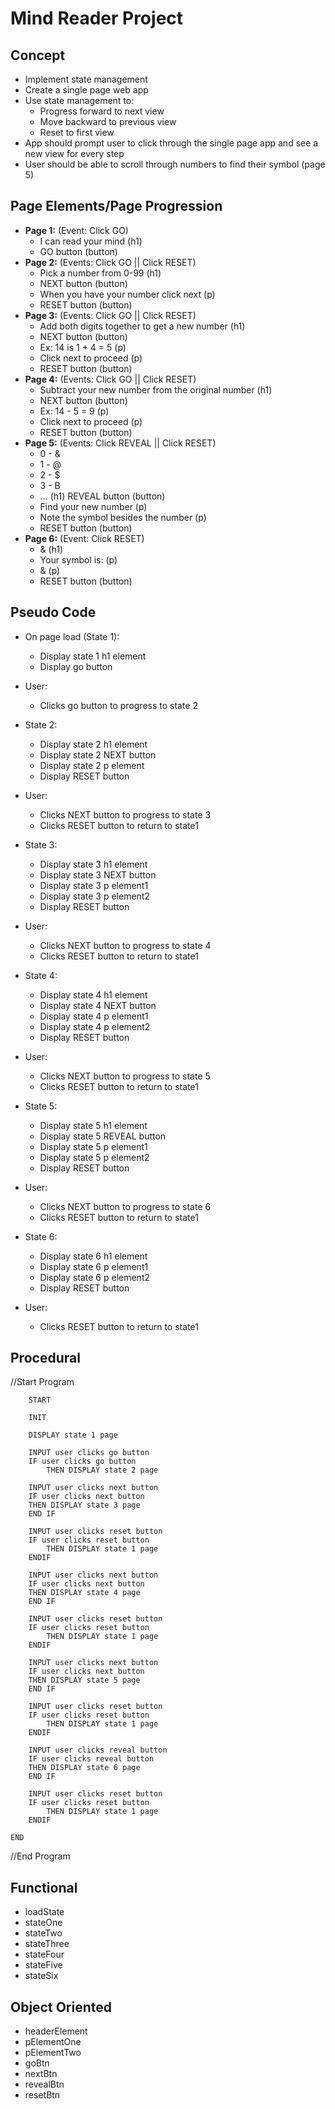 # Mind Reader Project

## Concept
- Implement state management
- Create a single page web app
- Use state management to:
    - Progress forward to next view
    - Move backward to previous view
    - Reset to first view
- App should prompt user to click through the single page app and see a new view for every step
- User should be able to scroll through numbers to find their symbol (page 5)

## Page Elements/Page Progression
- **Page 1:** (Event: Click GO)
    - I can read your mind (h1)
    - GO button (button)
- **Page 2:** (Events: Click GO || Click RESET)
    - Pick a number from 0-99 (h1)
    - NEXT button (button)
    - When you have your number click next (p)
    - RESET button (button)
- **Page 3:** (Events: Click GO || Click RESET)
    - Add both digits together to get a new number (h1)
    - NEXT button (button)
    - Ex: 14 is 1 + 4 = 5 (p)
    - Click next to proceed (p)
    - RESET button (button)
- **Page 4:** (Events: Click GO || Click RESET)
    - Subtract your new number from the original number (h1)
    - NEXT button (button)
    - Ex: 14 - 5 = 9 (p)
    - Click next to proceed (p)
    - RESET button (button)
- **Page 5:** (Events: Click REVEAL || Click RESET)
    - 0 - &
    - 1 - @
    - 2 - $
    - 3 - B
    - …  (h1)
REVEAL button (button)
    - Find your new number (p)
    - Note the symbol besides the number (p)
    - RESET button (button)
- **Page 6:** (Event: Click RESET)
    - & (h1)
    - Your symbol is: (p)
    - & (p)
    - RESET button (button)

## Pseudo Code
- On page load (State 1):
    - Display state 1 h1 element
    - Display go button
- User:
    - Clicks go button to progress to state 2

- State 2:
	- Display state 2 h1 element
	- Display state 2 NEXT button
	- Display state 2 p element
	- Display RESET button
- User:
	- Clicks NEXT button to progress to state 3
	- Clicks RESET button to return to state1

- State 3:
	- Display state 3 h1 element
	- Display state 3 NEXT button
	- Display state 3 p element1
    - Display state 3 p element2
	- Display RESET button
- User:
	- Clicks NEXT button to progress to state 4
	- Clicks RESET button to return to state1

- State 4:
	- Display state 4 h1 element
	- Display state 4 NEXT button
	- Display state 4 p element1
    - Display state 4 p element2
	- Display RESET button
- User:
	- Clicks NEXT button to progress to state 5
	- Clicks RESET button to return to state1


- State 5:
	- Display state 5 h1 element
	- Display state 5 REVEAL button
	- Display state 5 p element1
    - Display state 5 p element2
	- Display RESET button
- User:
	- Clicks NEXT button to progress to state 6
	- Clicks RESET button to return to state1

- State 6:
	- Display state 6 h1 element
	- Display state 6 p element1
    - Display state 6 p element2
	- Display RESET button
- User:
	- Clicks RESET button to return to state1
	
	


## Procedural
//Start Program

        START

        INIT

        DISPLAY state 1 page

        INPUT user clicks go button
        IF user clicks go button
            THEN DISPLAY state 2 page

        INPUT user clicks next button
        IF user clicks next button 
        THEN DISPLAY state 3 page
        END IF

        INPUT user clicks reset button
        IF user clicks reset button
            THEN DISPLAY state 1 page
        ENDIF

        INPUT user clicks next button
        IF user clicks next button 
        THEN DISPLAY state 4 page
        END IF

        INPUT user clicks reset button
        IF user clicks reset button
            THEN DISPLAY state 1 page
        ENDIF

        INPUT user clicks next button
        IF user clicks next button 
        THEN DISPLAY state 5 page
        END IF

        INPUT user clicks reset button
        IF user clicks reset button
            THEN DISPLAY state 1 page
        ENDIF

        INPUT user clicks reveal button
        IF user clicks reveal button 
        THEN DISPLAY state 6 page
        END IF

        INPUT user clicks reset button
        IF user clicks reset button
            THEN DISPLAY state 1 page
        ENDIF

    END

//End Program


## Functional
- loadState
- stateOne
- stateTwo
- stateThree
- stateFour
- stateFive
- stateSix

## Object Oriented
- headerElement
- pElementOne
- pElementTwo
- goBtn
- nextBtn
- revealBtn
- resetBtn

